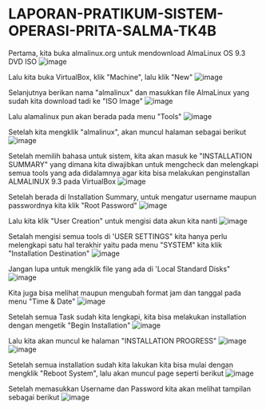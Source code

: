 # LAPORAN-PRATIKUM-SISTEM-OPERASI-PRITA-SALMA-TK4B

Pertama, kita buka almalinux.org untuk mendownload AlmaLinux OS 9.3 DVD ISO
![image](https://github.com/pritasalma/LAPORAN-SISTEM-OPERASI-PRITA-SALMA-TK4B/assets/126141683/14bb3ee6-24f2-4dbb-a356-0a02af7032a6)

Lalu kita buka VirtualBox, klik "Machine", lalu klik "New"
![image](https://github.com/pritasalma/LAPORAN-SISTEM-OPERASI-PRITA-SALMA-TK4B/assets/126141683/85048cc6-f50e-4dc5-b697-7c14923e7dd9)

Selanjutnya berikan nama "almalinux" dan masukkan file AlmaLinux yang sudah kita download tadi ke "ISO Image"
![image](https://github.com/pritasalma/LAPORAN-SISTEM-OPERASI-PRITA-SALMA-TK4B/assets/126141683/18f86d46-55c2-4efc-8470-f6eb827973cc)

Lalu alamalinux pun akan berada pada menu "Tools"
![image](https://github.com/pritasalma/LAPORAN-SISTEM-OPERASI-PRITA-SALMA-TK4B/assets/126141683/28e41ab7-4373-482e-9b9d-00cf233a20bd)

Setelah kita mengklik "almalinux", akan muncul halaman sebagai berikut
![image](https://github.com/pritasalma/LAPORAN-SISTEM-OPERASI-PRITA-SALMA-TK4B/assets/126141683/d972e65b-4d50-4eff-90ac-33ebac5bc222)

Setelah memilih bahasa untuk sistem, kita akan masuk ke "INSTALLATION SUMMARY" yang dimana kita diwajibkan untuk mengcheck dan melengkapi semua tools yang ada didalamnya agar kita bisa melakukan penginstallan ALMALINUX 9.3 pada VirtualBox
![image](https://github.com/pritasalma/LAPORAN-SISTEM-OPERASI-PRITA-SALMA-TK4B/assets/126141683/f0872e3c-fab6-4970-8eeb-229e4a3ebf39)

Setelah berada di Installation Summary, untuk mengatur username maupun passwordnya kita klik "Root Password"
![image](https://github.com/pritasalma/LAPORAN-SISTEM-OPERASI-PRITA-SALMA-TK4B/assets/126141683/6bf37473-0a6d-46d0-9ed1-6955422c5c5e)

Lalu kita klik "User Creation" untuk mengisi data akun kita nanti
![image](https://github.com/pritasalma/LAPORAN-SISTEM-OPERASI-PRITA-SALMA-TK4B/assets/126141683/eaa667ed-2905-403c-9401-02a7a2c59b74)

Setalah mengisi semua tools di 'USER SETTINGS" kita hanya perlu melengkapi satu hal terakhir yaitu pada menu "SYSTEM" kita klik "Installation Destination"
![image](https://github.com/pritasalma/LAPORAN-SISTEM-OPERASI-PRITA-SALMA-TK4B/assets/126141683/0d6f546b-64f2-41ea-a340-c513d2e90bfc)

Jangan lupa untuk mengklik file yang ada di 'Local Standard Disks"
![image](https://github.com/pritasalma/LAPORAN-SISTEM-OPERASI-PRITA-SALMA-TK4B/assets/126141683/3ad3f7b6-864b-4c63-87a9-7db494f4af55)

Kita juga bisa melihat maupun mengubah format jam dan tanggal pada menu "Time & Date"
![image](https://github.com/pritasalma/LAPORAN-SISTEM-OPERASI-PRITA-SALMA-TK4B/assets/126141683/5f668f86-a279-4d19-be97-c92d6db3a871)

Setelah semua Task sudah kita lengkapi, kita bisa melakukan installation dengan mengetik "Begin Installation"
![image](https://github.com/pritasalma/LAPORAN-SISTEM-OPERASI-PRITA-SALMA-TK4B/assets/126141683/da367afa-7e5d-45db-8132-bf660e984505)

Lalu kita akan muncul ke halaman "INSTALLATION PROGRESS"
![image](https://github.com/pritasalma/LAPORAN-SISTEM-OPERASI-PRITA-SALMA-TK4B/assets/126141683/1a9235f9-8837-4e26-b58e-da9e783e30a7)
![image](https://github.com/pritasalma/LAPORAN-SISTEM-OPERASI-PRITA-SALMA-TK4B/assets/126141683/02487d40-d740-4028-adcd-c7fa33572941)

Setelah semua installation sudah kita lakukan kita bisa mulai dengan mengklik "Reboot System", lalu akan muncul page seperti berikut
![image](https://github.com/pritasalma/LAPORAN-SISTEM-OPERASI-PRITA-SALMA-TK4B/assets/126141683/cd646af8-57a2-4a1a-a2db-e8910c56ccc2)

Setelah memasukkan Username dan Password kita akan melihat tampilan sebagai berikut
![image](https://github.com/pritasalma/LAPORAN-SISTEM-OPERASI-PRITA-SALMA-TK4B/assets/126141683/41142d59-2e38-44c0-ad2f-36bc91156967)

